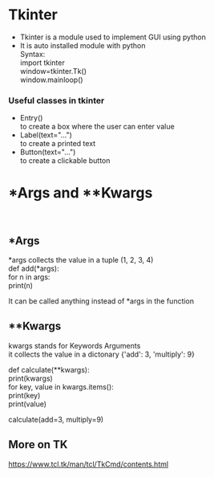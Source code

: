 # Tkinter  
- Tkinter is a module used to implement GUI using python  
- It is auto installed module with python  
Syntax:  
import tkinter  
window=tkinter.Tk()  
window.mainloop()  

### Useful classes in tkinter  
- Entry()  
to create a box where the user can enter value  
- Label(text="...")  
to create a printed text  
- Button(text="...")  
to create a clickable button  


# *Args and **Kwargs  
&nbsp;  

## *Args  
*args collects the value in a tuple  (1, 2, 3, 4)  
def add(*args):  
    for n in args:  
        print(n)  

It can be called anything instead of *args in the function  

## **Kwargs  
kwargs stands for Keywords Arguments  
it collects the value in a dictonary {'add': 3, 'multiply': 9}  

def calculate(**kwargs):  
    print(kwargs)  
    for key, value in kwargs.items():  
        print(key)  
        print(value)  

calculate(add=3, multiply=9)  

## More on TK  
https://www.tcl.tk/man/tcl/TkCmd/contents.html  